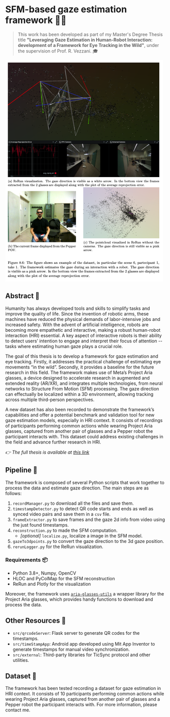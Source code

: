 # SFM-based gaze estimation framework 🎥👀

> This work has been developed as part of my Master's Degree Thesis title **"Leveraging Gaze Estimation in Human-Robot Interaction: development of a Framework for Eye Tracking in the Wild"**, under the supervision of Prof. R. Vezzani. 🎓

![Example of the framework output](https://raw.githubusercontent.com/jacksalici/sfm-gaze-framework/refs/heads/main/imgs/fw-example.png)

## Abstract 📜

Humanity has always developed tools and skills to simplify tasks and improve the quality of life. Since the invention of robotic arms, these machines have reduced the physical demands of labor-intensive jobs and increased safety. With the advent of artificial intelligence, robots are becoming more empathetic and interactive, making a robust human-robot interaction (HRI) essential. A key aspect of interactive robots is their ability to detect users’ intention to engage and interpret their focus of attention -- tasks where estimating human gaze plays a crucial role.

The goal of this thesis is to develop a framework for gaze estimation and eye tracking. Firstly, it addresses the practical challenge of estimating eye movements “in the wild”. Secondly, it provides a baseline for the future research in this field. The framework makes use of Meta’s Project Aria glasses, a device designed to accelerate research in augmented and extended reality (AR/XR), and integrates multiple technologies, from neural networks to Structure From Motion (SFM) processing. The gaze direction can effectually be localized within a 3D environment, allowing tracking across multiple third-person perspectives.

A new dataset has also been recorded to demonstrate the framework’s capabilities and offer a potential benchmark and validation tool for new gaze estimation models, especially in HRI context. It consists of recordings of participants performing common actions while wearing Project Aria glasses, captured from another pair of glasses and a Pepper robot the participant interacts with. This dataset could address existing challenges in the field and advance further research in HRI.

_👉 The full thesis is available at [this link](https://morethesis.unimore.it/theses/available/etd-09262024-135659/)_

## Pipeline 🚥
The framework is composed of several Python scripts that work together to process the data and estimate gaze direction. The main steps are as follows:

1. `recordManager.py` to download all the files and save them.
2. `timestampDetector.py` to detect QR code starts and ends as well as synced video pairs and save them in a `csv` file.
3. `frameExtractor.py` to save frames and the gaze 2d info from video using the just found timestamps.  
4. `reconstruction.py` to made the SFM computation.  
    - _[optional]_ `localize.py`, localize a image in the SFM model.
5. `gazeTo3dpoints.py` to convert the gaze direction to the 3d gaze position.
6. `rerunLogger.py` for the ReRun visualization.  

### Requirements 📦
- Python 3.8+, Numpy, OpenCV
- HLOC and PyColMap for the SFM reconstruction
- ReRun and Plotly for the visualization

Moreover, the framework uses [`aria-glasses-utils`](https://github.com/jacksalici/aria-glasses-utils) a wrapper library for the Project Aria glasses, which provides handy functions to download and process the data.

## Other Resources 🔗
- `src/qrcodeServer`: Flask server to generate QR codes for the timestamps.
- `src/timeStampApp`: Android app developed using Mit App Inventor to generate timestamps for manual video synchronization.
- `src/external`: Third-party libraries for TicSync protocol and other utilities.

## Dataset 📂
The framework has been tested recording a dataset for gaze estimation in HRI context. It consists of 10 participants performing common actions while wearing Project Aria glasses, captured from another pair of glasses and a Pepper robot the participant interacts with. For more information, please contact me.